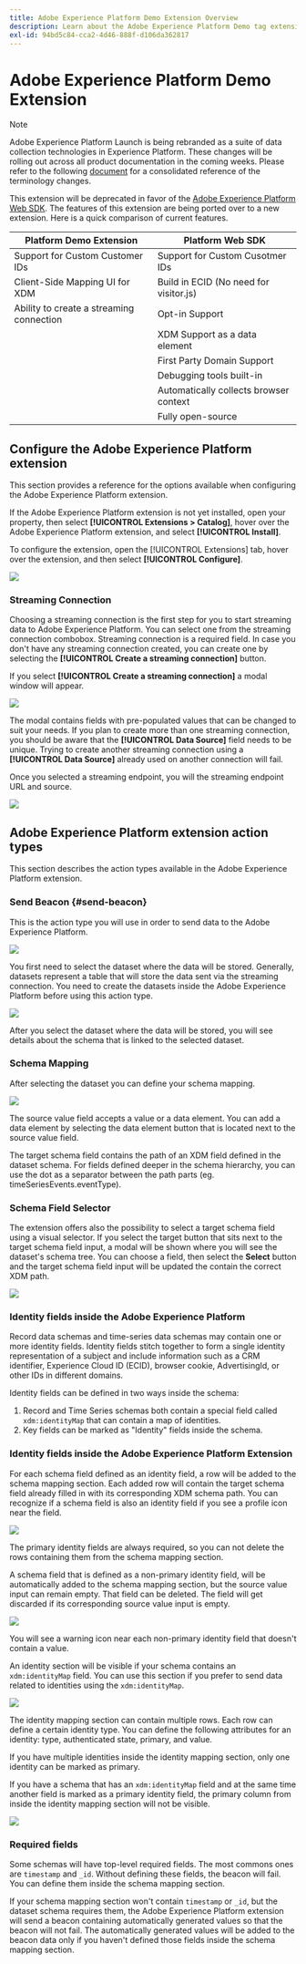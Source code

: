```yaml
---
title: Adobe Experience Platform Demo Extension Overview
description: Learn about the Adobe Experience Platform Demo tag extension in Adobe Experience Platform.
exl-id: 94bd5c84-cca2-4d46-888f-d106da362817
---
```

# Adobe Experience Platform Demo Extension

>[!NOTE]
>
>Adobe Experience Platform Launch is being rebranded as a suite of data collection technologies in Experience Platform. These changes will be rolling out across all product documentation in the coming weeks. Please refer to the following [document](../../../launch-term-updates.md) for a consolidated reference of the terminology changes.

This extension will be deprecated in favor of the [Adobe Experience Platform Web SDK](../aep-web-sdk/overview.md). The features of this extension are being ported over to a new extension. Here is a quick comparison of current features. 

| Platform Demo Extension | Platform Web SDK |
| ------------------ | ----------- |
| Support for Custom Customer IDs | Support for Custom Cusotmer IDs|
| Client-Side Mapping UI for XDM | Build in ECID (No need for visitor.js)|
| Ability to create a streaming connection | Opt-in Support |
| | XDM Support as a data element | 
| | First Party Domain Support | 
| | Debugging tools built-in | 
| | Automatically collects browser context | 
| | Fully open-source | 


## Configure the Adobe Experience Platform extension

This section provides a reference for the options available when configuring the Adobe Experience Platform extension.

If the Adobe Experience Platform extension is not yet installed, open your property, then select **[!UICONTROL Extensions > Catalog]**, hover over the Adobe Experience Platform extension, and select **[!UICONTROL Install]**.

To configure the extension, open the [!UICONTROL Extensions] tab, hover over the extension, and then select **[!UICONTROL Configure]**.

![](../../../images/adobe-experience-platform-extension-configuration.png)

### Streaming Connection

Choosing a streaming connection is the first step for you to start streaming data to Adobe Experience Platform. You can select one from the streaming connection combobox. Streaming connection is a required field. In case you don't have any streaming connection created, you can create one by selecting the **[!UICONTROL Create a streaming connection]** button.

If you select **[!UICONTROL Create a streaming connection]** a modal window will appear.

![](../../../images/adobe-experienc-platform-create-streaming-connection.png)

The modal contains fields with pre-populated values that can be changed to suit your needs. If you plan to create more than one streaming connection, you should be aware that the **[!UICONTROL Data Source]** field needs to be unique. Trying to create another streaming connection using a **[!UICONTROL Data Source]** already used on another connection will fail.

Once you selected a streaming endpoint, you will the streaming endpoint URL and source.

![](../../../images/adobe-experience-platform-streaming-endpoint-selected.png)

## Adobe Experience Platform extension action types

This section describes the action types available in the Adobe Experience Platform extension.

### Send Beacon {#send-beacon}

This is the action type you will use in order to send data to the Adobe Experience Platform.

![](../../../images/adobe-experience-platform-send-beacon-dataset.png)

You first need to select the dataset where the data will be stored. Generally, datasets represent a table that will store the data sent via the streaming connection. You need to create the datasets inside the Adobe Experience Platform before using this action type.

![](../../../images/adobe-experience-platform-send-beacon-dataset-selected1.png)

After you select the dataset where the data will be stored, you will see details about the schema that is linked to the selected dataset.

### Schema Mapping

After selecting the dataset you can define your schema mapping.

![](../../../images/adobe-experience-platform-send-beacon-schema-mapping.png)

The source value field accepts a value or a data element. You can add a data element by selecting the data element button that is located next to the source value field.

The target schema field contains the path of an XDM field defined in the dataset schema. For fields defined deeper in the schema hierarchy, you can use the dot as a separator between the path parts  (eg. timeSeriesEvents.eventType).

### Schema Field Selector

The extension offers also the possibility to select a target schema field using a visual selector. If you select the target button that sits next to the target schema field input, a modal will be shown where you will see the dataset's schema tree. You can choose a field, then select the **Select** button and the target schema field input will be updated the contain the correct XDM path.

![](../../../images/adobe-experience-platform-send-beacon-schema-field-selector.png)

### Identity fields inside the Adobe Experience Platform

Record data schemas and time-series data schemas may contain one or more identity fields. Identity fields stitch together to form a single identity representation of a subject and include information such as a CRM identifier, Experience Cloud ID (ECID), browser cookie, AdvertisingId, or other IDs in different domains.

Identity fields can be defined in two ways inside the schema:

1. Record and Time Series schemas both contain a special field called `xdm:identityMap` that can contain a map of identities.
1. Key fields can be marked as "Identity" fields inside the schema.

### Identity fields inside the Adobe Experience Platform Extension

For each schema field defined as an identity field, a row will be added to the schema mapping section. Each added row will contain the target schema field already filled in with its corresponding XDM schema path. You can recognize if a schema field is also an identity field if you see a profile icon near the field.

![](../../../images/adobe-experience-platform-send-beacon-identity-field.png)

The primary identity fields are always required, so you can not delete the rows containing them from the schema mapping section.

A schema field that is defined as a non-primary identity field, will be automatically added to the schema mapping section, but the source value input can remain empty. That field can be deleted. The field will get discarded if its corresponding source value input is empty.

![](../../../images/adobe-experience-platform-send-beacon-identity-field-warning.png)

You will see a warning icon near each non-primary identity field that doesn't contain a value.

An identity section will be visible if your schema contains an `xdm:identityMap` field. You can use this section if you prefer to send data related to identities using the `xdm:identityMap`.

![](../../../images/adobe-experience-platform-send-beacon-identity-section.png)

The identity mapping section can contain multiple rows. Each row can define a certain identity type. You can define the following attributes for an identity: type, authenticated state, primary, and value.

If you have multiple identities inside the identity mapping section, only one identity can be marked as primary.

If you have a schema that has an `xdm:identityMap` field and at the same time another field is marked as a primary identity field, the primary column from inside the identity mapping section will not be visible.

![](../../../images/adobe-experience-platform-send-beacon-identity-section-not-primary.png)

### Required fields

Some schemas will have top-level required fields. The most commons ones are `timestamp` and `_id`. Without defining these fields, the beacon will fail. You can define them inside the schema mapping section.

If your schema mapping section won't contain `timestamp` or `_id`, but the dataset schema requires them, the Adobe Experience Platform extension will send a beacon containing automatically generated values so that the beacon will not fail. The automatically generated values will be added to the beacon data only if you haven't defined those fields inside the schema mapping section.
